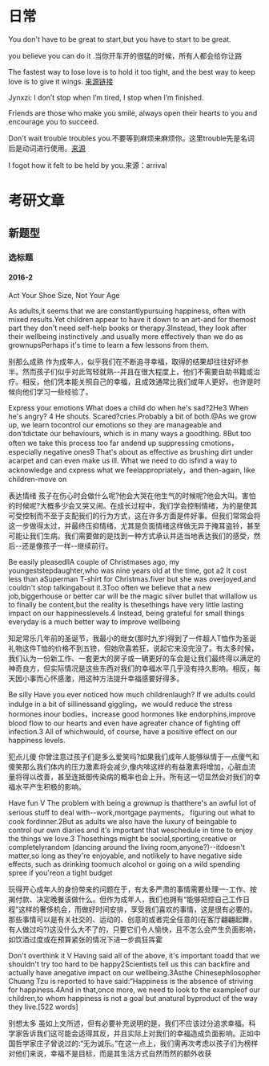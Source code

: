 # 日常

You don't have to be great to start,but you have to start to be great.

you believe you can do it .当你开车开的很猛的时候，所有人都会给你让路

The fastest way to lose love is to hold it too tight, and the best way to keep love is to give it wings. [来源链接](https://www.bilibili.com/opus/659251628555108355)

Jynxzi: I don’t stop when I’m tired, I stop when I’m finished.

Friends are those who make you smile, always open their hearts to you and encourage you to succeed.

Don't wait trouble troubles you.不要等到麻烦来麻烦你。这里trouble先是名词后是动词进行使用。[来源](https://www.bilibili.com/video/BV1B5411Y719?t=898.8&p=7)

I fogot how it felt to be held by you.来源：arrival

# 考研文章

## 新题型

### 选标题

#### 2016-2

Act Your Shoe Size, Not Your Age

As adults,it seems that we are constantlypursuing happiness, often with mixed results.Yet children appear to have it down to an art-and for themost part they don't need self-help books or therapy.3Instead, they look after their wellbeing instinctively .and usually more effectively than we do as grownupsPerhaps it's time to learn a few lessons from them.

别那么成熟
作为成年人，似乎我们在不断追寻幸福，取得的结果却往往好坏参半。然而孩子们似乎对此驾轻就熟--并且在很大程度上，他们不需要自助书籍或治疗。相反，他们凭本能关照自己的幸福，且成效通常比我们成年人更好。也许是时候向他们学习一些经验了。

Express your emotions
 What does a child do when he's sad?2He3 When he's angry? 4 He shouts. Scared?cries.Probably a bit of both.@As we grow up, we learn tocontrol our emotions so they are manageable and don'tdictate our behaviours, which is in many ways a goodthing. 8But too often we take this process too far andend up suppressing cmotions，especially negative ones9 That's about as effective as brushing dirt under acarpet and can even make us ill. What we need to do isfind a way to acknowledge and cxpress what we feelappropriately，and then-again, like children-move on

表达情绪
孩子在伤心时会做什么呢?他会大哭在他生气的时候呢?他会大叫。害怕的时候呢?大概多少会又哭又闹。在成长过程中，我们学会控制情绪，为的是使其可受控制而不至于支配我们的行为方式，这在许多方面是件好事。但我们常常会将这一步做得太过，并最终压抑情绪，尤其是负面情绪这样做无异于掩耳盗铃，甚至可能让我们生病。我们需要做的是找到一种方式承认并适当地表达我们的感受，然后--还是像孩子一样--继续前行。

 Be easily pleasedllA couple of Christmases ago, my youngeststepdaughter,who was nine years old at the time, got a2 It cost less than aSuperman T-shirt for Christmas.fiver but she was overjoyed,and couldn't stop talkingabout it.3Too often we believe that a new job,biggerhouse or better car will be the magic silver bullet that willallow us to finally be content,but the reality is thesethings have very little lasting impact on our happinesslevels.4 Instead, being grateful for small things everyday is a much better way to improve wellbeing

 知足常乐几年前的圣诞节，我最小的继女(那时九岁)得到了一件超人T恤作为圣诞礼物这件T恤的价格不到五镑，但她欣喜若狂，说起它来没完没了。有太多时候，我们认为一份新工作、一套更大的房子或一辆更好的车会是让我们最终得以满足的神奇良方，但实际情况是这些东西对我们的幸福水平几乎没有持久影响。相反，每天因小事而心怀感激，用这种方法提升幸福感要好得多。

Be silly
Have you ever noticed how much childrenlaugh? If we adults could indulge in a bit of sillinessand giggling，we would reduce the stress hormones inour bodies，increase good hormones like endorphins,improve blood flow to our hearts and even have agreater chance of fighting off infection.3 All of whichwould, of course, have a positive effect on our happiness levels.

犯点儿傻
你曾注意过孩子们是多么爱笑吗?如果我们成年人能够纵情于一点傻气和傻笑那么我们体内的压力激素将会减少,像内啡这样的有益激素将增加，心脏血流量将得以改善，甚至连抵御传染病的概率也会上升。所有这一切显然会对我们的幸福水平产生积极的影响。

Have fun
V The problem with being a grownup is thatthere's an awful lot of serious stuff to deal with--work,mortgage payments， figuring out what to cook fordinner.2But as adults we also have the luxury of beingable to control our own diaries and it's important that weschedule in time to enjoy the things we love.3 Thosethings might be social,sporting,creative or completelyrandom (dancing around the living room,anyone?)--itdoesn't matter,so long as they're enjoyable, and notlikely to have negative side effects, such as drinking toomuch alcohol or going on a wild spending spree if you'reon a tight budget

玩得开心成年人的身份带来的问题在于，有太多严肃的事情需要处理一-工作、按揭付款、决定晚餐该做什么。但作为成年人，我们也拥有“能够把控自己工作日程”这样的奢侈机会，而做好时间安排，享受我们喜欢的事情，这是很有必要的。那些事情可以是有关社交的、运动的、创意的或者完全任意的(在客厅翩翩起舞，有人做过吗?)这没什么大不了的，只要它们令人愉快，且不怎么会产生负面影响，如饮酒过度或在预算紧张的情况下进一步疯狂挥霍

Don't overthink it
V Having said all of the above, it's important toadd that we shouldn't try too hard to be happy2Scientists tell us this can backfire and actually have anegative impact on our wellbeing.3Asthe Chinesephilosopher Chuang Tzu is reported to have said:“Happiness is the absence of striving for happiness.4And in that,once more, we need to look to the exampleof our children,to whom happiness is not a goal but anatural byproduct of the way they live.[522 words]

别想太多
虽如上文所述，但有必要补充说明的是，我们不应该过分追求幸福。科学家告诉我们这可能会适得其反，并且实际上对我们的幸福造成负面影响。正如中国哲学家庄子曾说过的:“无为诚乐。”在这一点上，我们需再次考虑以孩子们为榜样对他们来说，幸福不是目标，而是其生活方式自然而然的额外收获



